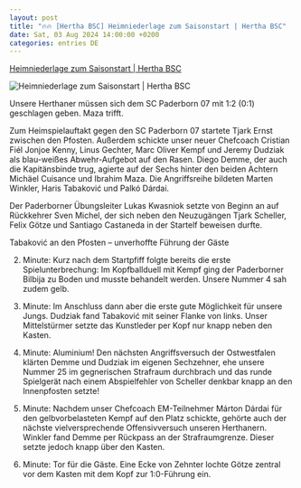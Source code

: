 ```yaml
---
layout: post
title: "🔥🔥 [Hertha BSC] Heimniederlage zum Saisonstart | Hertha BSC"
date: Sat, 03 Aug 2024 14:00:00 +0200
categories: entries DE
---
```

[Heimniederlage zum Saisonstart | Hertha BSC](https://www.herthabsc.com/de/nachrichten/2024/08/spielbericht-bscscp-2425)

![Heimniederlage zum Saisonstart | Hertha BSC](https://content.herthabsc.com/site/binaries/_bsc_1722688823168/content/gallery/citypress_bscscp-2425_04.jpg)

Unsere Herthaner müssen sich dem SC Paderborn 07 mit 1:2 (0:1) geschlagen geben. Maza trifft.

Zum Heimspielauftakt gegen den SC Paderborn 07 startete Tjark Ernst zwischen den Pfosten. Außerdem schickte unser neuer Chefcoach Cristian Fiél Jonjoe Kenny, Linus Gechter, Marc Oliver Kempf und Jeremy Dudziak als blau-weißes Abwehr-Aufgebot auf den Rasen. Diego Demme, der auch die Kapitänsbinde trug, agierte auf der Sechs hinter den beiden Achtern Michäel Cuisance und Ibrahim Maza. Die Angriffsreihe bildeten Marten Winkler, Haris Tabaković und Palkó Dárdai.

Der Paderborner Übungsleiter Lukas Kwasniok setzte von Beginn an auf Rückkehrer Sven Michel, der sich neben den Neuzugängen Tjark Scheller, Felix Götze und Santiago Castaneda in der Startelf beweisen durfte.

Tabaković an den Pfosten – unverhoffte Führung der Gäste

2. Minute: Kurz nach dem Startpfiff folgte bereits die erste Spielunterbrechung: Im Kopfballduell mit Kempf ging der Paderborner Bilbija zu Boden und musste behandelt werden. Unsere Nummer 4 sah zudem gelb.

8. Minute: Im Anschluss dann aber die erste gute Möglichkeit für unsere Jungs. Dudziak fand Tabaković mit seiner Flanke von links. Unser Mittelstürmer setzte das Kunstleder per Kopf nur knapp neben den Kasten.

25. Minute: Aluminium! Den nächsten Angriffsversuch der Ostwestfalen klärten Demme und Dudziak im eigenen Sechzehner, ehe unsere Nummer 25 im gegnerischen Strafraum durchbrach und das runde Spielgerät nach einem Abspielfehler von Scheller denkbar knapp an den Innenpfosten setzte!

35. Minute: Nachdem unser Chefcoach EM-Teilnehmer Márton Dárdai für den gelbvorbelasteten Kempf auf den Platz schickte, gehörte auch der nächste vielversprechende Offensivversuch unseren Herthanern. Winkler fand Demme per Rückpass an der Strafraumgrenze. Dieser setzte jedoch knapp über den Kasten.

42. Minute: Tor für die Gäste. Eine Ecke von Zehnter lochte Götze zentral vor dem Kasten mit dem Kopf zur 1:0-Führung ein.


